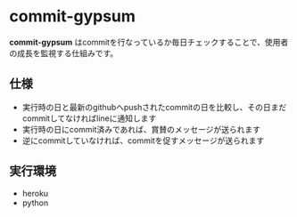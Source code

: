 # commit-gypsum
**commit-gypsum** はcommitを行なっているか毎日チェックすることで、使用者の成長を監視する仕組みです。

## 仕様
- 実行時の日と最新のgithubへpushされたcommitの日を比較し、その日まだcommitしてなければlineに通知します
- 実行時の日にcommit済みであれば、賞賛のメッセージが送られます
- 逆にcommitしていなければ、commitを促すメッセージが送られます

## 実行環境
- heroku
- python
